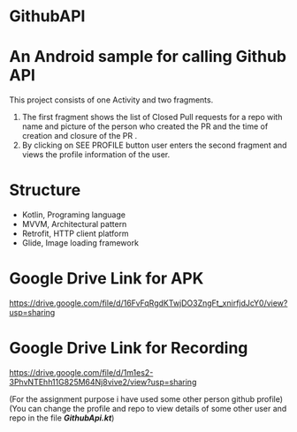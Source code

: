 # GithubAPI

# An Android sample for calling Github API

This project consists of one Activity and two fragments.
1) The first fragment shows the list of Closed Pull requests for a repo with name and picture of the
person who created the PR and the time of creation and closure of the PR .
2) By clicking on SEE PROFILE button user enters the second fragment and views the profile 
information of the user.

Structure
=========

* Kotlin, Programing language
* MVVM, Architectural pattern
* Retrofit, HTTP client platform
* Glide, Image loading framework

Google Drive Link for APK
=========
https://drive.google.com/file/d/16FvFqRgdKTwjDO3ZngFt_xnirfjdJcY0/view?usp=sharing


Google Drive Link for Recording
=========
https://drive.google.com/file/d/1m1es2-3PhvNTEhh11G825M64Nj8vive2/view?usp=sharing

(For the assignment purpose i have used some other person github profile)
(You can change the profile and repo to view details of some other user and repo in the file ***GithubApi.kt***)
